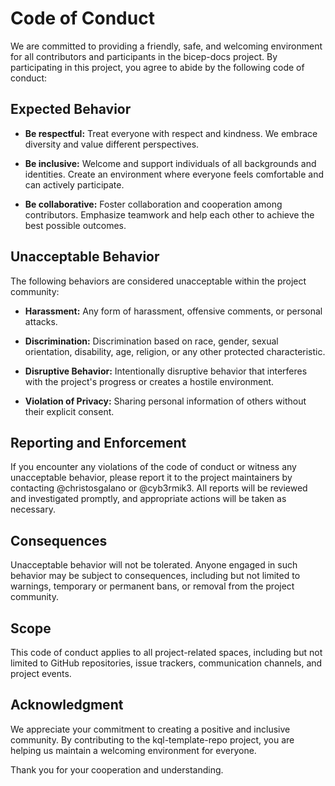 # Code of Conduct

We are committed to providing a friendly, safe, and welcoming environment for all contributors and participants in the bicep-docs project. By participating in this project, you agree to abide by the following code of conduct:

## Expected Behavior

- **Be respectful:** Treat everyone with respect and kindness. We embrace diversity and value different perspectives.

- **Be inclusive:** Welcome and support individuals of all backgrounds and identities. Create an environment where everyone feels comfortable and can actively participate.

- **Be collaborative:** Foster collaboration and cooperation among contributors. Emphasize teamwork and help each other to achieve the best possible outcomes.

## Unacceptable Behavior

The following behaviors are considered unacceptable within the project community:

- **Harassment:** Any form of harassment, offensive comments, or personal attacks.

- **Discrimination:** Discrimination based on race, gender, sexual orientation, disability, age, religion, or any other protected characteristic.

- **Disruptive Behavior:** Intentionally disruptive behavior that interferes with the project's progress or creates a hostile environment.

- **Violation of Privacy:** Sharing personal information of others without their explicit consent.

## Reporting and Enforcement

If you encounter any violations of the code of conduct or witness any unacceptable behavior, please report it to the project maintainers by contacting @christosgalano or @cyb3rmik3. All reports will be reviewed and investigated promptly, and appropriate actions will be taken as necessary.

## Consequences

Unacceptable behavior will not be tolerated. Anyone engaged in such behavior may be subject to consequences, including but not limited to warnings, temporary or permanent bans, or removal from the project community.

## Scope

This code of conduct applies to all project-related spaces, including but not limited to GitHub repositories, issue trackers, communication channels, and project events.

## Acknowledgment

We appreciate your commitment to creating a positive and inclusive community. By contributing to the kql-template-repo project, you are helping us maintain a welcoming environment for everyone.

Thank you for your cooperation and understanding.
